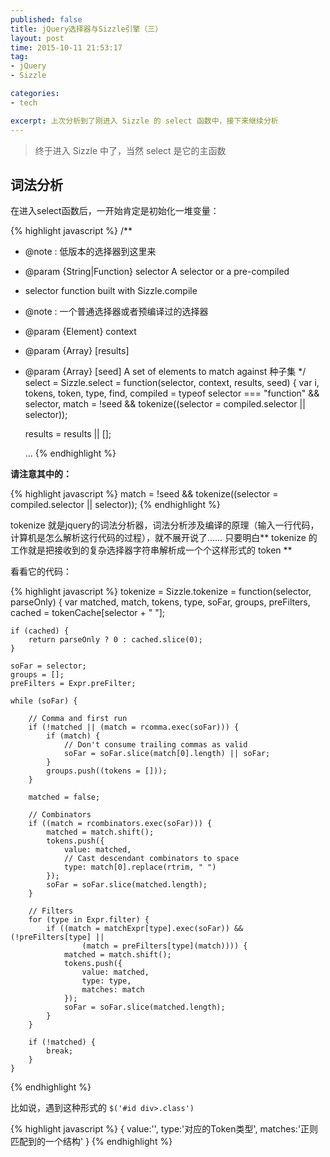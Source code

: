 ```yaml
---
published: false
title: jQuery选择器与Sizzle引擎（三）
layout: post
time: 2015-10-11 21:53:17 
tag:
- jQuery
- Sizzle

categories:
- tech

excerpt: 上次分析到了刚进入 Sizzle 的 select 函数中，接下来继续分析
---
```


> 终于进入 Sizzle 中了，当然 select 是它的主函数

## 词法分析

在进入select函数后，一开始肯定是初始化一堆变量：

{% highlight javascript %}
/**
 * @note : 低版本的选择器到这里来
 * @param {String|Function} selector A selector or a pre-compiled
 *  selector function built with Sizzle.compile
 *  @note : 一个普通选择器或者预编译过的选择器
 * @param {Element} context
 * @param {Array} [results]
 * @param {Array} [seed] A set of elements to match against 种子集
 */
select = Sizzle.select = function(selector, context, results, seed) {
    var i, tokens, token, type, find,
        compiled = typeof selector === "function" && selector,
        match = !seed && tokenize((selector = compiled.selector || selector));

    results = results || [];

    ...
{% endhighlight %}

**请注意其中的：**

{% highlight javascript %}
match = !seed && tokenize((selector = compiled.selector || selector));
{% endhighlight %}

tokenize 就是jquery的词法分析器，词法分析涉及编译的原理（输入一行代码，计算机是怎么解析这行代码的过程），就不展开说了…… 只要明白** tokenize 的工作就是把接收到的复杂选择器字符串解析成一个个这样形式的 token **

看看它的代码：

{% highlight javascript %}
tokenize = Sizzle.tokenize = function(selector, parseOnly) {
    var matched, match, tokens, type,
        soFar, groups, preFilters,
        cached = tokenCache[selector + " "];

    if (cached) {
        return parseOnly ? 0 : cached.slice(0);
    }

    soFar = selector;
    groups = [];
    preFilters = Expr.preFilter;

    while (soFar) {

        // Comma and first run
        if (!matched || (match = rcomma.exec(soFar))) {
            if (match) {
                // Don't consume trailing commas as valid
                soFar = soFar.slice(match[0].length) || soFar;
            }
            groups.push((tokens = []));
        }

        matched = false;

        // Combinators
        if ((match = rcombinators.exec(soFar))) {
            matched = match.shift();
            tokens.push({
                value: matched,
                // Cast descendant combinators to space
                type: match[0].replace(rtrim, " ")
            });
            soFar = soFar.slice(matched.length);
        }

        // Filters
        for (type in Expr.filter) {
            if ((match = matchExpr[type].exec(soFar)) && (!preFilters[type] ||
                    (match = preFilters[type](match)))) {
                matched = match.shift();
                tokens.push({
                    value: matched,
                    type: type,
                    matches: match
                });
                soFar = soFar.slice(matched.length);
            }
        }

        if (!matched) {
            break;
        }
    }
{% endhighlight %}

比如说，遇到这种形式的 `$('#id div>.class')`

{% highlight javascript %}
{
    value:'', 
    type:'对应的Token类型',
    matches:'正则匹配到的一个结构'
}
{% endhighlight %}

